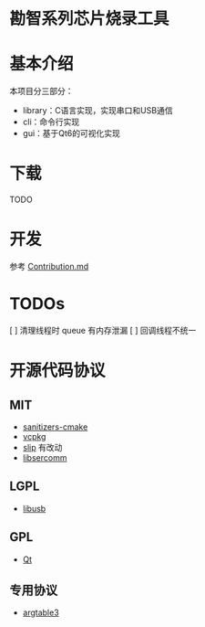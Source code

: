 # 勘智系列芯片烧录工具

# 基本介绍
本项目分三部分：
* library：C语言实现，实现串口和USB通信
* cli：命令行实现
* gui：基于Qt6的可视化实现

# 下载
TODO

# 开发
参考 [Contribution.md](./Contribution.md)

# TODOs
 [ ] 清理线程时 queue 有内存泄漏
 [ ] 回调线程不统一

# 开源代码协议
## MIT
* [sanitizers-cmake](https://github.com/arsenm/sanitizers-cmake)
* [vcpkg](https://github.com/microsoft/vcpkg)
* [slip](https://github.com/marcinbor85/slip) 有改动
* [libsercomm](https://github.com/ingeniamc/sercomm)

## LGPL
* [libusb](https://github.com/libusb/libusb)

## GPL
* [Qt](https://www.qt.io/)

## 专用协议
* [argtable3](https://github.com/argtable/argtable3)
